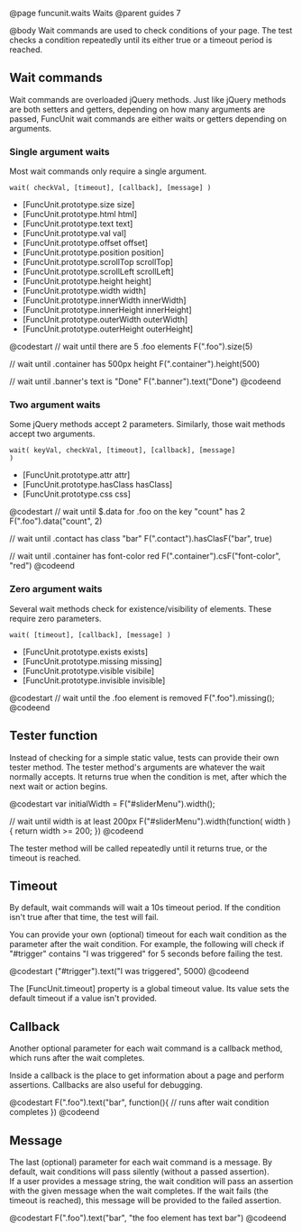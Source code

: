 @page funcunit.waits Waits
@parent guides 7

@body
Wait commands are used to check conditions of your page. The test checks a condition repeatedly 
until its either true or a timeout period is reached.

## Wait commands

Wait commands are overloaded jQuery methods.  Just like jQuery methods are both setters and 
getters, depending on how many arguments are passed, FuncUnit wait commands are either waits or 
getters depending on arguments.

### Single argument waits

Most wait commands only require a single argument.

<code>wait( checkVal, [timeout], [callback], [message] )</code>

- [FuncUnit.prototype.size size]
- [FuncUnit.prototype.html html]
- [FuncUnit.prototype.text text]
- [FuncUnit.prototype.val val]
- [FuncUnit.prototype.offset offset]
- [FuncUnit.prototype.position position]
- [FuncUnit.prototype.scrollTop scrollTop]
- [FuncUnit.prototype.scrollLeft scrollLeft]
- [FuncUnit.prototype.height height]
- [FuncUnit.prototype.width width]
- [FuncUnit.prototype.innerWidth innerWidth]
- [FuncUnit.prototype.innerHeight innerHeight]
- [FuncUnit.prototype.outerWidth outerWidth]
- [FuncUnit.prototype.outerHeight outerHeight]

@codestart
// wait until there are 5 .foo elements
F(".foo").size(5)

// wait until .container has 500px height
F(".container").height(500)

// wait until .banner's text is "Done"
F(".banner").text("Done")
@codeend

### Two argument waits

Some jQuery methods accept 2 parameters.  Similarly, those wait methods accept two arguments.

<code>wait( keyVal, checkVal, [timeout], [callback], [message] )</code>

- [FuncUnit.prototype.attr attr]
- [FuncUnit.prototype.hasClass hasClass]
- [FuncUnit.prototype.css css]

@codestart
// wait until $.data for .foo on the key "count" has 2
F(".foo").data("count", 2)

// wait until .contact has class "bar"
F(".contact").hasClasF("bar", true)

// wait until .container has font-color red
F(".container").csF("font-color", "red")
@codeend

### Zero argument waits

Several wait methods check for existence/visibility of elements. These require zero parameters.

<code>wait( [timeout], [callback], [message] )</code>

- [FuncUnit.prototype.exists exists]
- [FuncUnit.prototype.missing missing]
- [FuncUnit.prototype.visible visibile]
- [FuncUnit.prototype.invisible invisible]

@codestart
// wait until the .foo element is removed
F(".foo").missing();
@codeend

## Tester function

Instead of checking for a simple static value, tests can provide their own tester method. The tester 
method's arguments are whatever the wait normally accepts.  It returns true when the condition is met, 
after which the next wait or action begins.

@codestart
var initialWidth = F("#sliderMenu").width();

// wait until width is at least 200px
F("#sliderMenu").width(function( width ) {
  return width >= 200;
})
@codeend  

The tester method will be called repeatedly until it returns true, or the timeout is reached.

## Timeout

By default, wait commands will wait a 10s timeout period.  If the condition isn't true after that time, 
the test will fail.  

You can provide your own (optional) timeout for each wait condition as the parameter after 
the wait condition.  For example, the following will check if "#trigger" contains "I was triggered" for 
5 seconds before failing the test.

@codestart
("#trigger").text("I was triggered", 5000)
@codeend

The [FuncUnit.timeout] property is a global timeout value.  Its value sets the default timeout if a value isn't 
provided.

## Callback

Another optional parameter for each wait command is a callback method, which runs after the wait completes.

Inside a callback is the place to get information about a page and perform assertions. Callbacks are 
also useful for debugging.

@codestart
F(".foo").text("bar", function(){
  // runs after wait condition completes
})
@codeend

## Message

The last (optional) parameter for each wait command is a message.  By default, wait conditions will pass silently (without a passed assertion).  
If a user provides a message string, the wait condition will pass an assertion with the given message when the wait completes.  If the wait fails 
(the timeout is reached), this message will be provided to the failed assertion.

@codestart
F(".foo").text("bar", "the foo element has text bar")
@codeend
